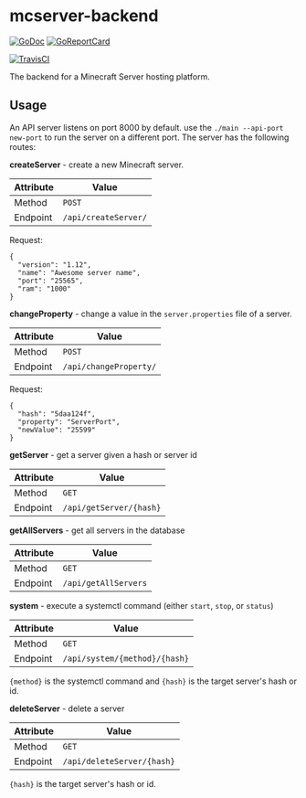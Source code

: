 # mcserver-backend
[![GoDoc](https://godoc.org/github.com/xoreo/mcserver-backend?status.svg)](https://godoc.org/github.com/xoreo/mcserver-backend)
[![GoReportCard](https://goreportcard.com/badge/github.com/xoreo/mcserver-backend)](https://goreportcard.com/report/github.com/xoreo/mcserver-backend)

[![TravisCI](https://travis-ci.com/xoreo/mcserver-backend.svg?branch=master)](https://travis-ci.com/xoreo/mcserver-backend)

The backend for a Minecraft Server hosting platform.

## Usage
An API server listens on port 8000 by default. use the `./main --api-port new-port` to run the server on a different port.
The server has the following routes:

**createServer** - create a new Minecraft server.

| Attribute | Value  |
| --------- | ------ |
| Method    | `POST` |
| Endpoint  | `/api/createServer/` |

Request:
```
{
  "version": "1.12",
  "name": "Awesome server name",
  "port": "25565",
  "ram": "1000"
}
```

**changeProperty** - change a value in the `server.properties` file of a server.

| Attribute | Value  |
| --------- | ------ |
| Method    | `POST` |
| Endpoint  | `/api/changeProperty/` |

Request:
```
{
  "hash": "5daa124f",
  "property": "ServerPort",
  "newValue": "25599"
}
```

**getServer** - get a server given a hash or server id

| Attribute | Value  |
| --------- | ------ |
| Method    | `GET`  |
| Endpoint  | `/api/getServer/{hash}` |

**getAllServers** - get all servers in the database

| Attribute | Value  |
| --------- | ------ |
| Method    | `GET`  |
| Endpoint  | `/api/getAllServers` |

**system** - execute a systemctl command (either `start`, `stop`, or `status`)

| Attribute | Value  |
| --------- | ------ |
| Method    | `GET`  |
| Endpoint  | `/api/system/{method}/{hash}` |

`{method}` is the systemctl command and `{hash}` is the target server's hash or id.

**deleteServer** - delete a server

| Attribute | Value  |
| --------- | ------ |
| Method    | `GET` |
| Endpoint  | `/api/deleteServer/{hash}` |

`{hash}` is the target server's hash or id.
